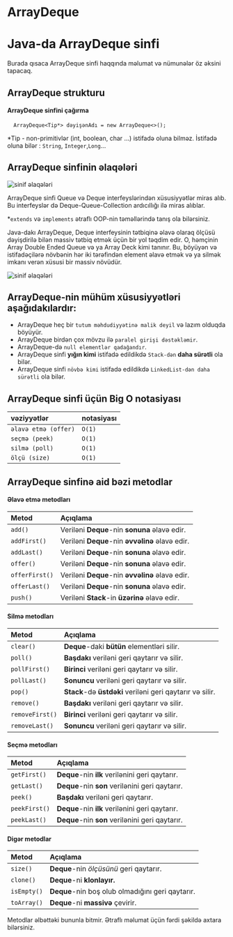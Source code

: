 # ArrayDeque

# Java-da ArrayDeque sinfi

Burada qısaca ArrayDeque sinfi haqqında məlumat və nümunələr öz əksini tapacaq.

## ArrayDeque strukturu

#### ArrayDeque sinfini çağırma

```http
  ArrayDeque<Tip*> dəyişənAdı = new ArrayDeque<>();
```
 *Tip - non-primitivlər (int, boolean, char ...) istifadə oluna bilməz.
İstifadə oluna bilər : `String`, `Integer`,`Long`...

## ArrayDeque sinfinin əlaqələri

![sinif əlaqələri](https://cdn.programiz.com/sites/tutorial2program/files/java-arraydeque-class.png)


ArrayDeque sinfi Queue və Deque interfeyslərindən xüsusiyyətlər miras alıb. Bu interfeyslər də Deque-Queue-Collection ardıcıllığı ilə miras alıblar. 

*`extends` və `implements` ətraflı OOP-nin təməllərində tanış ola bilərsiniz.

Java-dakı ArrayDeque, Deque interfeysinin tətbiqinə əlavə olaraq ölçüsü dəyişdirilə bilən massiv tətbiq etmək üçün bir yol təqdim edir. O, həmçinin Array Double Ended Queue və ya Array Deck kimi tanınır. Bu, böyüyən və istifadəçilərə növbənin hər iki tərəfindən element əlavə etmək və ya silmək imkanı verən xüsusi bir massiv növüdür.

![sinif əlaqələri](https://media.geeksforgeeks.org/wp-content/uploads/anod.png)

## ArrayDeque-nin mühüm xüsusiyyətləri aşağıdakılardır:
-	ArrayDeque heç bir `tutum məhdudiyyətinə malik deyil` və lazım olduqda böyüyür.
-	ArrayDeque birdən çox mövzu ilə `paralel girişi dəstəkləmir`.
-	ArrayDeque-də `null elementlər qadağandır`.
-	ArrayDeque sinfi **yığın kimi** istifadə edildikdə `Stack-dən` **daha sürətli** ola bilər.
-	ArrayDeque sinfi `növbə kimi` istifadə edildikdə `LinkedList-dən daha sürətli` ola bilər.

## ArrayDeque sinfi üçün **Big O notasiyası**

|    vəziyyətlər  | notasiyası                |
| :------- | :------------------------- |
| `əlavə etmə (offer)` | `O(1)` | 
| `seçmə (peek) ` | `O(1)` | 
| `silmə (poll)` | `O(1)` | 
| `ölçü (size)` | `O(1)` | 

## ArrayDeque sinfinə aid bəzi **metodlar**

#### Əlavə etmə metodları

| Metod    | Açıqlama                       |
| :------- | :-------------------------------- |
| `add()` | Veriləni **Deque**-nin **sonuna** əlavə edir. |
| `addFirst()` | Veriləni **Deque**-nin **əvvəlinə** əlavə edir. |
| `addLast()` | Veriləni **Deque**-nin **sonuna** əlavə edir. |
| `offer()` | Veriləni **Deque**-nin **sonuna** əlavə edir. |
| `offerFirst()` | Veriləni **Deque**-nin **əvvəlinə** əlavə edir. |
| `offerLast()` | Veriləni **Deque**-nin **sonuna** əlavə edir. |
| `push()` | Veriləni **Stack**-in **üzərinə** əlavə edir. |

#### Silmə metodları

| Metod    | Açıqlama                       |
| :------- | :-------------------------------- |
| `clear()` | **Deque**-daki **bütün** elementləri silir. |
| `poll()` | **Başdakı** veriləni geri qaytarır və silir. |
| `pollFirst()` | **Birinci** veriləni geri qaytarır və silir. |
| `pollLast()` | **Sonuncu** veriləni geri qaytarır və silir. |
| `pop()` |  **Stack**-də **üstdəki** veriləni geri qaytarır və silir. |
| `remove()` | **Başdakı** veriləni geri qaytarır və silir. |
| `removeFirst()` |**Birinci** veriləni geri qaytarır və silir.|
| `removeLast()` | **Sonuncu** veriləni geri qaytarır və silir. |

#### Seçmə metodları

| Metod    | Açıqlama                       |
| :------- | :-------------------------------- |
| `getFirst()` | **Deque**-nin **ilk** verilənini geri qaytarır. |
| `getLast()` | **Deque**-nin **son** verilənini geri qaytarır.  |
| `peek()` | **Başdakı** veriləni geri qaytarır. |
| `peekFirst()` | **Deque**-nin **ilk** verilənini geri qaytarır. |
| `peekLast()` | **Deque**-nin **son** verilənini geri qaytarır.  |

#### Digər metodlar

| Metod    | Açıqlama                       |
| :------- | :-------------------------------- |
| `size()` | **Deque**-nin *ölçüsünü* geri qaytarır. |
| `clone()` | **Deque**-ni **klonlayır.**  |
| `isEmpty()` | **Deque**-nin boş olub olmadığını geri qaytarır. |
| `toArray()` | **Deque**-ni **massivə** çevirir. |

Metodlar əlbəttəki bununla bitmir. Ətraflı məlumat üçün fərdi şəkildə axtara bilərsiniz.
